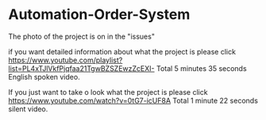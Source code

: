 # Automation-Order-System

The photo of the project is on in the "issues"

if you want detailed information about what the project is please click
https://www.youtube.com/playlist?list=PL4xTJlVkfPjqfaa21TgwBZSZEwzZcEXI-
Total 5 minutes 35 seconds English spoken video.

If you just want to take o look what the project is please click
https://www.youtube.com/watch?v=0tG7-icUF8A
Total 1 minute 22 seconds silent video.
